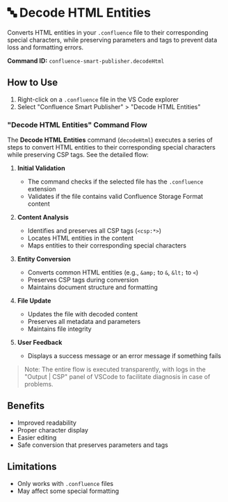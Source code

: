 # 🔤 Decode HTML Entities
Converts HTML entities in your `.confluence` file to their corresponding special characters, while preserving parameters and tags to prevent data loss and formatting errors.

**Command ID:** `confluence-smart-publisher.decodeHtml`

## How to Use
1. Right-click on a `.confluence` file in the VS Code explorer
2. Select "Confluence Smart Publisher" > "Decode HTML Entities"

### "Decode HTML Entities" Command Flow

The **Decode HTML Entities** command (`decodeHtml`) executes a series of steps to convert HTML entities to their corresponding special characters while preserving CSP tags. See the detailed flow:

1. **Initial Validation**
   - The command checks if the selected file has the `.confluence` extension
   - Validates if the file contains valid Confluence Storage Format content

2. **Content Analysis**
   - Identifies and preserves all CSP tags (`<csp:*>`)
   - Locates HTML entities in the content
   - Maps entities to their corresponding special characters

3. **Entity Conversion**
   - Converts common HTML entities (e.g., `&amp;` to `&`, `&lt;` to `<`)
   - Preserves CSP tags during conversion
   - Maintains document structure and formatting

4. **File Update**
   - Updates the file with decoded content
   - Preserves all metadata and parameters
   - Maintains file integrity

5. **User Feedback**
   - Displays a success message or an error message if something fails

>Note: The entire flow is executed transparently, with logs in the "Output | CSP" panel of VSCode to facilitate diagnosis in case of problems.

## Benefits
- Improved readability
- Proper character display
- Easier editing
- Safe conversion that preserves parameters and tags

## Limitations
- Only works with `.confluence` files
- May affect some special formatting 